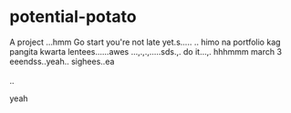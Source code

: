 # potential-potato
A project
...hmm
Go start you're not late yet.s.....
..
himo na portfolio kag pangita kwarta lentees......awes
...,.,.,.....sds.,.
do it...,.
 hhhmmm march 3 eeendss..yeah..
 sighees..ea
 <br>
 <br>..

 yeah
<!-- I will start today freelancing and VA help meqq..

help me help me helpppp..

mashed potato
heyy

hello. s.
